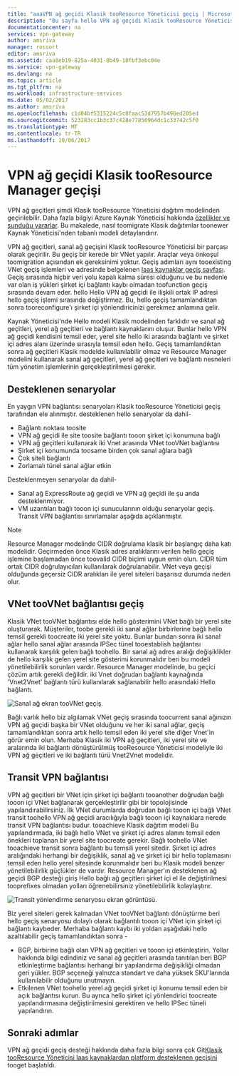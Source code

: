 ```yaml
---
title: "aaaVPN ağ geçidi Klasik tooResource Yöneticisi geçiş | Microsoft Docs"
description: "Bu sayfa hello VPN ağ geçidi Klasik tooResource Yöneticisi geçiş genel bir bakış sağlar."
documentationcenter: na
services: vpn-gateway
author: amsriva
manager: rossort
editor: amsriva
ms.assetid: caa8eb19-825a-4031-8b49-18fbf3ebc04e
ms.service: vpn-gateway
ms.devlang: na
ms.topic: article
ms.tgt_pltfrm: na
ms.workload: infrastructure-services
ms.date: 05/02/2017
ms.author: amsriva
ms.openlocfilehash: c1d84bf5315224c5c8faac53d7957b496ed205ed
ms.sourcegitcommit: 523283cc1b3c37c428e77850964dc1c33742c5f0
ms.translationtype: MT
ms.contentlocale: tr-TR
ms.lasthandoff: 10/06/2017
---
```

# <a name="vpn-gateway-classic-tooresource-manager-migration"></a>VPN ağ geçidi Klasik tooResource Manager geçişi
VPN ağ geçitleri şimdi Klasik tooResource Yöneticisi dağıtım modelinden geçirilebilir. Daha fazla bilgiyi Azure Kaynak Yöneticisi hakkında [özellikler ve sunduğu yararlar](../azure-resource-manager/resource-group-overview.md). Bu makalede, nasıl toomigrate Klasik dağıtımlar toonewer Kaynak Yöneticisi'nden tabanlı modeli detaylandırır. 

VPN ağ geçitleri, sanal ağ geçişini Klasik tooResource Yöneticisi bir parçası olarak geçirilir. Bu geçiş bir kerede bir VNet yapılır. Araçlar veya önkoşul toomigration açısından ek gereksinimi yoktur. Geçiş adımları aynı tooexisting VNet geçiş işlemleri ve adresinde belgelenen [Iaas kaynaklar geçiş sayfası](../virtual-machines/windows/migration-classic-resource-manager-ps.md). Geçiş sırasında hiçbir veri yolu kapalı kalma süresi olduğunu ve bu nedenle var olan iş yükleri şirket içi bağlantı kaybı olmadan toofunction geçiş sırasında devam eder. hello Hello VPN ağ geçidi ile ilişkili ortak IP adresi hello geçiş işlemi sırasında değiştirmez. Bu, hello geçiş tamamlandıktan sonra tooreconfigure'ı şirket içi yönlendiricinizi gerekmez anlamına gelir.  

Kaynak Yöneticisi'nde Hello modeli Klasik modelinden farklıdır ve sanal ağ geçitleri, yerel ağ geçitleri ve bağlantı kaynaklarını oluşur. Bunlar hello VPN ağ geçidi kendisini temsil eder, yerel site hello iki arasında bağlantı ve şirket içi adres alanı üzerinde sırasıyla temsil eden hello. Geçiş tamamlandıktan sonra ağ geçitleri Klasik modelde kullanılabilir olmaz ve Resource Manager modelini kullanarak sanal ağ geçitleri, yerel ağ geçitleri ve bağlantı nesneleri tüm yönetim işlemlerinin gerçekleştirilmesi gerekir.

## <a name="supported-scenarios"></a>Desteklenen senaryolar
En yaygın VPN bağlantısı senaryoları Klasik tooResource Yöneticisi geçiş tarafından ele alınmıştır. desteklenen hello senaryolar da dahil-

* Bağlantı noktası toosite
* VPN ağ geçidi ile site toosite bağlantı tooon şirket içi konumuna bağlı
* VPN ağ geçitleri kullanarak iki Vnet arasında VNet tooVNet bağlantısı
* Şirket içi konumunda toosame birden çok sanal ağlara bağlı
* Çok siteli bağlantı
* Zorlamalı tünel sanal ağlar etkin

Desteklenmeyen senaryolar da dahil-  

* Sanal ağ ExpressRoute ağ geçidi ve VPN ağ geçidi ile şu anda desteklenmiyor.
* VM uzantıları bağlı tooon içi sunucularının olduğu senaryolar geçiş. Transit VPN bağlantısı sınırlamalar aşağıda açıklanmıştır.

> [!NOTE]
> Resource Manager modelinde CIDR doğrulama klasik bir başlangıç daha katı modelidir. Geçirmeden önce Klasik adres aralıklarını verilen hello geçiş işlemine başlamadan önce toovalid CIDR biçimi uygun emin olun. CIDR tüm ortak CIDR doğrulayıcıları kullanılarak doğrulanabilir. VNet veya geçişi olduğunda geçersiz CIDR aralıkları ile yerel siteleri başarısız durumda neden olur.
> 
> 

## <a name="vnet-toovnet-connectivity-migration"></a>VNet tooVNet bağlantısı geçiş
Klasik VNet tooVNet bağlantısı elde hello gösterimini VNet bağlı bir yerel site oluşturarak. Müşteriler, toobe gerekli iki sanal ağlar birbirlerine bağlı hello temsil gerekli toocreate iki yerel site yoktu. Bunlar bundan sonra iki sanal ağlar hello sanal ağlar arasında IPSec tünel tooestablish bağlantısı kullanarak karşılık gelen bağlı toohello. Bir sanal ağ adres aralığı değişiklikler de hello karşılık gelen yerel site gösterimi korunmalıdır beri bu modeli yönetilebilirlik sorunları vardır. Resource Manager modelinde, bu geçici çözüm artık gerekli değildir. iki Vnet doğrudan bağlantı kaynağında 'Vnet2Vnet' bağlantı türü kullanılarak sağlanabilir hello arasındaki Hello bağlantı. 

![Sanal ağ ekran tooVNet geçiş.](./media/vpn-gateway-migration/migration1.png)

Bağlı varlık hello biz algılamak VNet geçiş sırasında toocurrent sanal ağınızın VPN ağ geçidi başka bir VNet olduğunu ve her iki sanal ağlar, geçiş tamamlandıktan sonra artık hello temsil eden iki yerel site diğer Vnet'in görür emin olun. Merhaba Klasik iki VPN ağ geçitleri, iki yerel site ve aralarında iki bağlantı dönüştürülmüş tooResource Yöneticisi modeliyle iki VPN ağ geçitleri ve iki bağlantı türü Vnet2Vnet modelidir.

## <a name="transit-vpn-connectivity"></a>Transit VPN bağlantısı
VPN ağ geçitleri bir VNet için şirket içi bağlantı tooanother doğrudan bağlı tooon içi VNet bağlanarak gerçekleştirilir gibi bir topolojisinde yapılandırabilirsiniz. İlk VNet durumlarda doğrudan bağlı tooon içi bağlı VNet transit toohello VPN ağ geçidi aracılığıyla bağlı tooon içi kaynaklara nerede transit VPN bağlantısı budur. tooachieve Klasik dağıtım modeli Bu yapılandırmada, iki bağlı hello VNet ve şirket içi adres alanını temsil eden önekleri toplanan bir yerel site toocreate gerekir. Bağlı toohello VNet tooachieve transit sonra bağlantı bu temsili yerel sitedir. Şirket içi adres aralığındaki herhangi bir değişiklik, sanal ağ ve şirket içi bir hello toplamasını temsil eden hello yerel sitesinde korunmalıdır beri bu Klasik modeli benzer yönetilebilirlik güçlükler de vardır. Resource Manager'ın desteklenen ağ geçidi BGP desteği giriş Hello bağlı ağ geçitleri şirket içi el ile değiştirilmesi tooprefixes olmadan yolları öğrenebilirsiniz yönetilebilirlik kolaylaştırır.

![Transit yönlendirme senaryosu ekran görüntüsü.](./media/vpn-gateway-migration/migration2.png)

Biz yerel siteleri gerek kalmadan VNet tooVNet bağlantı dönüştürme beri hello geçiş senaryosu dolaylı olarak bağlantılı tooon içi VNet için şirket içi bağlantı kaybeder. Merhaba bağlantı kaybı iki yoldan aşağıdaki hello azaltılabilir geçiş tamamlandıktan sonra - 

* BGP, birbirine bağlı olan VPN ağ geçitleri ve tooon içi etkinleştirin. Yollar hakkında bilgi edindiniz ve sanal ağ geçitleri arasında tanıtılan beri BGP etkinleştirme bağlantısı herhangi bir yapılandırma değişikliği olmadan geri yükler. BGP seçeneği yalnızca standart ve daha yüksek SKU'larında kullanılabilir olduğunu unutmayın.
* Etkilenen VNet toohello yerel ağ geçidi şirket içi konumu temsil eden bir açık bağlantısı kurun. Bu ayrıca hello şirket içi yönlendirici toocreate yapılandırmasına değiştirilmesini gerektiren ve hello IPSec tüneli yapılandırın.

## <a name="next-steps"></a>Sonraki adımlar
VPN ağ geçidi geçiş desteği hakkında daha fazla bilgi sonra çok Git[Klasik tooResource Yöneticisi Iaas kaynaklardan platform desteklenen geçişini](../virtual-machines/windows/migration-classic-resource-manager-ps.md) tooget başlatıldı.

